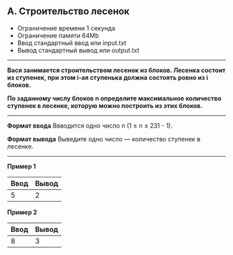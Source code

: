 ## A. Строительство лесенок
- Ограничение времени	1 секунда
- Ограничение памяти	64Mb
- Ввод стандартный ввод или input.txt
- Вывод стандартный вывод или output.txt

------------


**Вася занимается строительством лесенок из блоков. Лесенка состоит из ступенек, при этом i-ая ступенька должна состоять ровно из i блоков.**

**По заданному числу блоков n определите максимальное количество ступенек в лесенке, которую можно построить из этих блоков.**

------------

**Формат ввода**
Ввводится одно число n (1 ≤ n ≤ 231 - 1).

**Формат вывода**
Выведите одно число — количество ступенек в лесенке.

------------

**Пример 1**

| Ввод | Вывод |
| -- | -- |
| 5 | 2 |

**Пример 2**

| Ввод | Вывод |
| -- | -- |
| 8 | 3 |